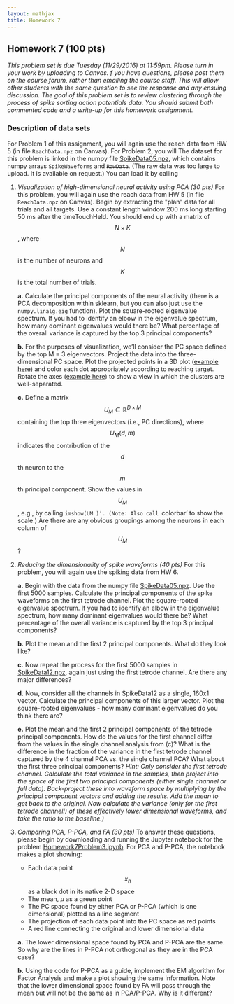 ```yaml
---
layout: mathjax
title: Homework 7
---
```


## Homework 7 (100 pts)

_This problem set is due Tuesday (11/29/2016) at 11:59pm. Please turn in your
work by uploading to Canvas. f you have questions, please post them on the
course forum, rather than emailing the course staff. This will allow other
students with the same question to see the response and any ensuing discussion.
The goal of this problem set is to review clustering through the process of
spike sorting action potentials data. You should submit both commented code and
a write-up for this homework assignment._


### Description of data sets
For Problem 1 of this assignment, you will again use the reach data from HW 5 (in file
`ReachData.npz` on Canvas).  For Problem 2, you will
The dataset for this problem is linked in the numpy file
[SpikeData05.npz](SpikeData05.npz), which contains numpy arrays
`SpikeWaveforms` and ~~`RawData`~~. (The raw data was too large to upload. It
is available on request.) You can load it by calling

1. _Visualization of high-dimensional neural activity using PCA (30 pts)_
  For this problem, you will again use the reach data from HW 5 (in file
  `ReachData.npz` on Canvas). Begin by extracting the "plan" data for all trials
  and all targets. Use a constant length window 200 ms long starting 50 ms after
  the timeTouchHeld. You should end up with a matrix of $$N \times K$$, where
  $$N$$ is the number of neurons and $$K$$ is the total number of trials.

    **a.** Calculate the principal components of the neural activity (there is a
    PCA decomposition within sklearn, but you can also just use the
    `numpy.linalg.eig` function). Plot the square-rooted eigenvalue spectrum.
    If you had to identify an elbow in the eigenvalue spectrum, how many
    dominant eigenvalues would there be? What percentage of the overall
    variance is captured by the top 3 principal components?

    **b.** For the purposes of visualization, we’ll consider the PC space defined by
    the top M = 3 eigenvectors. Project the data into the three-dimensional PC
    space. Plot the projected points in a 3D plot
    ([example here](http://matplotlib.org/mpl_toolkits/mplot3d/tutorial.html)) and
    color each dot appropriately according to reaching target. Rotate the axes
    ([example here](http://matplotlib.org/examples/mplot3d/rotate_axes3d_demo.html))
    to show a view in which the clusters are well-separated.

    **c.** Define a matrix $$U_M \in \mathbb{R}^{D \times M}$$ containing the
    top three eigenvectors (i.e., PC directions), where $$U_M (d, m)$$ indicates
    the contribution of the $$d$$th neuron to the $$m$$th principal component.
    Show the values in $$U_M$$, e.g., by calling `imshow(UM )’. (Note: Also
    call `colorbar’ to show the scale.) Are there are any obvious groupings
    among the neurons in each column of $$U_M$$?

2. _Reducing the dimensionality of spike waveforms (40 pts)_
  For this problem, you will again use the spiking data from HW 6.

    **a.** Begin with the data from the numpy file
    [SpikeData05.npz](SpikeData05.npz). Use the first 5000 samples. Calculate
    the principal components of the spike waveforms on the first tetrode channel.
    Plot the square-rooted eigenvalue spectrum. If you had to identify an elbow
    in the eigenvalue spectrum, how many dominant eigenvalues would there be?
    What percentage of the overall variance is captured by the top 3 principal
    components?

    **b.** Plot the mean and the first 2 principal components. What do they
    look like?

    **c.** Now repeat the process for the first 5000 samples in
    [SpikeData12.npz](SpikeData12.npz), again just using the first tetrode
    channel. Are there any major differences?

    **d.** Now, consider all the channels in SpikeData12 as a single, 160x1
    vector. Calculate the principal components of this larger vector. Plot
    the square-rooted eigenvalues - how many dominant eigenvalues do you
    think there are?

    **e.** Plot the mean and the first 2 principal components of the tetrode
    principal components. How do the values for the first channel differ
    from the values in the single channel analysis from (c)? What is the
    difference in the fraction of the variance in the first tetrode channel
    captured by the 4 channel PCA vs. the single channel PCA? What about
    the first three principal components? _Hint: Only consider
    the first tetrode channel. Calculate the total variance in the samples,
    then project into the space of the first two principal components (either
    single channel or full data). Back-project these into waveform space
    by multiplying by the principal component vectors and adding the results.
    Add the mean to get back to the original. Now calculate the variance (only
    for the first tetrode channel!) of these effectively lower dimensional
    waveforms, and take the ratio to the baseline.)_

3. _Comparing PCA, P-PCA, and FA (30 pts)_
    To answer these questions, please begin by downloading and running the
    Jupyter notebook for the problem
    [Homework7Problem3.ipynb](https://elec548.github.io/Assignments/Homework7Problem3.ipynb).
    For PCA and P-PCA, the notebook makes a plot showing:
      - Each data point $$x_n$$ as a black dot in its native 2-D space
      - The mean, $\mu$  as a green point
      - The PC space found by either PCA or P-PCA (which is one dimensional)
      plotted as a line segment
      - The projection of each data point into the PC space as red points
      - A red line connecting the original and lower dimensional data

    **a.** The lower dimensional space found by PCA and P-PCA are the same.
    So why are the lines in P-PCA not orthogonal as they are in the PCA
    case?

    **b.** Using the code for P-PCA as a guide, implement the EM algorithm
    for Factor Analysis and make a plot showing the same information. Note that
    the lower dimensional space found by FA will pass through the mean but
    will not be the same as in PCA/P-PCA. Why is it different?
